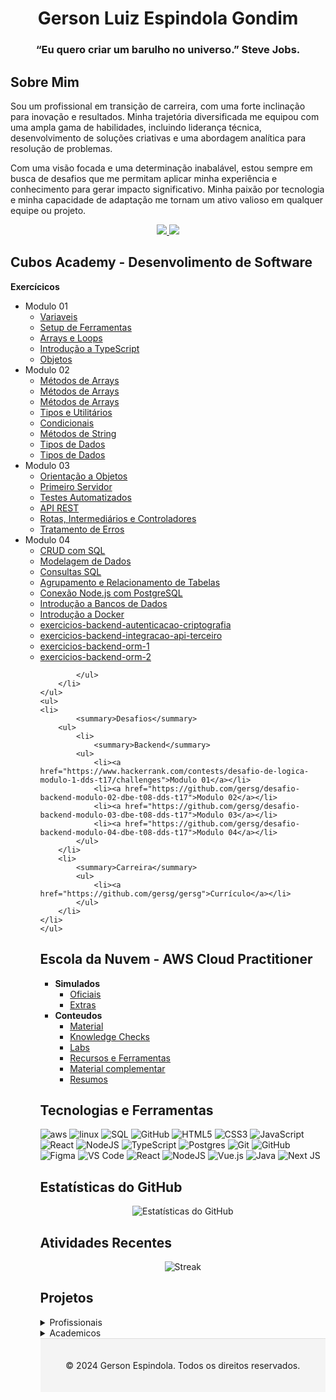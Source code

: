 <h1 align="center"> Gerson Luiz Espindola Gondim </h1>
<h3 align="center">“Eu quero criar um barulho no universo.”  Steve Jobs.</h3>

<h2>Sobre Mim</h2>
<p>      
  Sou um profissional em transição de carreira, com uma forte inclinação para inovação e resultados. Minha trajetória diversificada me equipou com uma ampla gama de habilidades, incluindo liderança técnica, desenvolvimento de soluções criativas e uma abordagem analítica para resolução de problemas.

  Com uma visão focada e uma determinação inabalável, estou sempre em busca de desafios que me permitam aplicar minha experiência e conhecimento para gerar impacto significativo. Minha paixão por tecnologia e minha capacidade de adaptação me tornam um ativo valioso em qualquer equipe ou projeto.
</p>
<p align="center">
    <a align="left" href="https://github.com/gersg"> <img src="https://img.shields.io/badge/github-%23121011.svg?style=for-the-badge&logo=github&logoColor=white"> </a>
    <a align="left" href="https://www.linkedin.com/in/gersg/"> <img src="https://img.shields.io/badge/linkedin-%230077B5.svg?style=for-the-badge&logo=linkedin&logoColor=white"> </a> 
    <br >
</p>

</p>

<h2><align="middle">Cubos Academy - Desenvolimento de Software </h2>

<summary><strong>Exercícicos</strong></summary>
    <ul>
        <li>
            <summary>Modulo 01</summary>
            <ul>
                <li><a href="https://github.com/gersg/exercicios-backend-variaveis-v3">Variaveis</a></li>
                <li><a href="https://github.com/gersg/exercicios-backend-setup-ferramentas-v3">Setup de Ferramentas</a></li>
                <li><a href="https://github.com/gersg/exercicios-backend-arrays-loops-v3">Arrays e Loops</a></li>
                <li><a href="https://github.com/gersg/exercicios-backend-introducao-ts-v3">Introdução a TypeScript</a></li>
                <li><a href="https://github.com/gersg/exercicios-backend-objetos-v3">Objetos</a></li>
            </ul>
        </li>
        <li>
            <summary>Modulo 02</summary>
            <ul>
                <li><a href="https://github.com/gersg/exercicios-backend-metodos-arrays-3-v3">Métodos de Arrays</a></li>
                <li><a href="https://github.com/gersg/exercicios-backend-metodos-arrays-v3">Métodos de Arrays</a></li>
                <li><a href="https://github.com/gersg/exercicios-backend-metodos-arrays-v3">Métodos de Arrays</a></li>
                <li><a href="https://github.com/gersg/exercicios-backend-tipos-utilitarios-v3">Tipos e Utilitários</a></li>
                <li><a href="https://github.com/gersg/exercicios-backend-condicionais-v3">Condicionais</a></li>
                <li><a href="https://github.com/gersg/exercicios-backend-metodos-string-v3">Métodos de String</a></li>
                <li><a href="https://github.com/gersg/exercicios-backend-typescript-tipos-dados">Tipos de Dados</a></li>
                <li><a href="https://github.com/gersg/exercicios-backend-typescript-tipos-dados-2">Tipos de Dados</a></li>
            </ul>
        </li>
        <li>
            <summary>Modulo 03</summary>
            <ul>
                <li><a href="https://github.com/gersg/exercicios-backend-orientacao-objetos-v3">Orientação a Objetos</a></li>
                <li><a href="https://github.com/gersg/exercicios-backend-primeiro-servidor-v3">Primeiro Servidor</a></li>
                <li><a href="https://github.com/gersg/exercicios-backend-testes-automatizados-v3">Testes Automatizados</a></li>
                <li><a href="https://github.com/gersg/exercicios-backend-api-rest-v3">API REST</a></li>
                <li><a href="https://github.com/gersg/exercicios-rotas-intermediarios-controladores-v3">Rotas, Intermediários e Controladores</a></li>
                <li><a href="https://github.com/gersg/exercicios-backend-tratamento-erros-v3">Tratamento de Erros</a></li>
            </ul>
        </li>
        <li>
            <summary>Modulo 04</summary>
            <ul>
                <li><a href="https://github.com/gersg/exercicios-backend-crud-sql-v3">CRUD com SQL</a></li>
                <li><a href="https://github.com/gersg/exercicios-backend-modelagem-dados-v3">Modelagem de Dados</a></li>
                <li><a href="https://github.com/gersg/exercicios-backend-consultas-sql-v3">Consultas SQL</a></li>
                <li><a href="https://github.com/gersg/exercicios-backend-agrupamento-relacionamento-tabelas-v3">Agrupamento e Relacionamento de Tabelas</a></li>
                <li><a href="https://github.com/gersg/exercicios-backend-conexao-node-postgres-v3">Conexão Node.js com PostgreSQL</a></li>
                <li><a href="https://github.com/gersg/exercicios-backend-introducao-banco-dados-v3">Introdução a Bancos de Dados</a></li>
                <li><a href="https://github.com/gersg/exercicios-backend-introducao-docker-v3">Introdução a Docker</a></li>
                <li><a href="https://github.com/gersg/exercicios-backend-autenticacao-criptografia-v3">exercicios-backend-autenticacao-criptografia</a></li>
                <li><a href="https://github.com/gersg/exercicios-backend-integracao-api-terceiro-v3">exercicios-backend-integracao-api-terceiro</a></li>
                <li><a href="https://github.com/gersg/exercicios-backend-orm-1-v3">exercicios-backend-orm-1</a></li>
                <li><a href="https://github.com/gersg/exercicios-backend-orm-2-v3">exercicios-backend-orm-2</a></li>
                
                                    
            </ul>
        </li>
    </ul>
    <ul>
    <li>
            <summary>Desafios</summary>
        <ul>
            <li>
                <summary>Backend</summary>
            <ul>
                <li><a href="https://www.hackerrank.com/contests/desafio-de-logica-modulo-1-dds-t17/challenges">Modulo 01</a></li>
                <li><a href="https://github.com/gersg/desafio-backend-modulo-02-dbe-t08-dds-t17">Modulo 02</a></li>
                <li><a href="https://github.com/gersg/desafio-backend-modulo-03-dbe-t08-dds-t17">Modulo 03</a></li>
                <li><a href="https://github.com/gersg/desafio-backend-modulo-04-dbe-t08-dds-t17">Modulo 04</a></li>
            </ul>
        </li>
        <li>
            <summary>Carreira</summary>
            <ul>
                <li><a href="https://github.com/gersg/gersg">Currículo</a></li>
            </ul>
        </li>
    </li>
    </ul>


<h2>Escola da Nuvem - AWS Cloud Practitioner</h2>

<ul>
  <li><summary><strong>Simulados</strong></summary>
    <ul>
      <li><a href="https://github.com/gersg/Jornada-Dev/tree/main/skills/soft-skills/communication">Oficiais</a></li>
      <li><a href="https://github.com/gersg/Jornada-Dev/tree/main/skills/soft-skills/teamwork">Extras</a></li>
    </ul>
  </li>
  <li><summary><strong>Conteudos</strong></summary>
    <ul>
      <li><a href="https://github.com/gersg/Jornada-Dev/tree/main/skills/soft-skills/communication">Material</a></li>
      <li><a href="https://github.com/gersg/Jornada-Dev/tree/main/skills/soft-skills/teamwork">Knowledge Checks</a></li>
      <li><a href="https://github.com/gersg/Jornada-Dev/tree/main/skills/soft-skills/problem-solving">Labs</a></li>
      <li><a href="https://github.com/gersg/Jornada-Dev/tree/main/skills/soft-skills/communication">Recursos e Ferramentas</a></li>
      <li><a href="https://github.com/gersg/Jornada-Dev/tree/main/skills/soft-skills/teamwork">Material complementar</a></li>
      <li><a href="https://github.com/gersg/Jornada-Dev/tree/main/skills/soft-skills/problem-solving">Resumos</a></li>
    </ul>
  </li>
</ul>

<h2>Tecnologias e Ferramentas</h2>
<p align="center">


![aws](https://img.shields.io/badge/aws-%23FF9900.svg?style=for-the-badge&logo=amazonaws&logoColor=white)
![linux](https://img.shields.io/badge/linux-%23121011.svg?style=for-the-badge&logo=linux&logoColor=white)
![SQL](https://img.shields.io/badge/sql-%2300f.svg?style=for-the-badge&logo=sql&logoColor=white)
![GitHub](https://img.shields.io/badge/github-%23121011.svg?style=for-the-badge&logo=github&logoColor=white)
![HTML5](https://img.shields.io/badge/html5-%23E34F26.svg?style=for-the-badge&logo=html5&logoColor=white)
![CSS3](https://img.shields.io/badge/css3-%231572B6.svg?style=for-the-badge&logo=css3&logoColor=white)
![JavaScript](https://img.shields.io/badge/javascript-%23323330.svg?style=for-the-badge&logo=javascript&logoColor=%23F7DF1E)
![React](https://img.shields.io/badge/react-%2320232a.svg?style=for-the-badge&logo=react&logoColor=%2361DAFB)
![NodeJS](https://img.shields.io/badge/node.js-6DA55F?style=for-the-badge&logo=node.js&logoColor=white)
![TypeScript](https://img.shields.io/badge/typescript-%23007ACC.svg?style=for-the-badge&logo=typescript&logoColor=white)
![Postgres](https://img.shields.io/badge/postgres-%23316192.svg?style=for-the-badge&logo=postgresql&logoColor=white)
![Git](https://img.shields.io/badge/git-%23F05033.svg?style=for-the-badge&logo=git&logoColor=white)
![GitHub](https://img.shields.io/badge/github-%23121011.svg?style=for-the-badge&logo=github&logoColor=white)
![Figma](https://img.shields.io/badge/figma-%23F24E1E.svg?style=for-the-badge&logo=figma&logoColor=white)
![VS Code](https://img.shields.io/badge/VS%20Code-0078d7.svg?style=for-the-badge&logo=visual-studio-code&logoColor=white)
![React](https://img.shields.io/badge/react-%2320232a.svg?style=for-the-badge&logo=react&logoColor=%2361DAFB)
![NodeJS](https://img.shields.io/badge/node.js-6DA55F?style=for-the-badge&logo=node.js&logoColor=white)
![Vue.js](https://img.shields.io/badge/vuejs-%2335495e.svg?style=for-the-badge&logo=vuedotjs&logoColor=%234FC08D)
![Java](https://img.shields.io/badge/java-%23ED8B00.svg?style=for-the-badge&logo=openjdk&logoColor=white)
![Next JS](https://img.shields.io/badge/Next-black?style=for-the-badge&logo=next.js&logoColor=white)


</p>

<h2>Estatísticas do GitHub</h2>
<p align="center">
  <img src="https://github-readme-stats.vercel.app/api?username=gersg&show_icons=true&hide_title=true&hide_border=true" alt="Estatísticas do GitHub" />
</p>

<h2>Atividades Recentes</h2>
<p align="center">
  <img src="https://github-readme-streak-stats.herokuapp.com/?user=gersg&hide_title=true&hide_border=true" alt="Streak" />
</p>

  <h2>Projetos</h2>

<details>
  <summary>Profissionais</summary>
  <ul>
    <li>
      <a href="https://github.com/gersg/RecruitPA">
        <strong>RecruitPA</strong>
      </a>
      <p>Projeto Recruit, plataforma de conexão para gestores, recrutadores, empresas e profissionais em busca de recolocação ou iniciar sua vida profissional. Utilizando tecnologia, preparo, educação e encaminhamento dos melhores perfis para as demandas ofertadas. Contando com uma equipe de psicólogos, recrutadores, unindo testes, entrevistas, e um espaço para treinamentos, lives, imersões, além de diversos vídeos gratuitos. Criamos nosso banco de talentos sempre afunilando as hard skills e conectando os profissionais às empresas que mais se encaixam em fit cultural.</p>
    </li>
<br>
    <li>
      <a href="https://github.com/gersg/Ancestral">
        <strong>Instituto Ancestral</strong>
      </a>
      <p>Nosso propósito vai além de simplesmente preservar. Buscamos uma revitalização ativa das tradições culturais e ambientais, integrando práticas ancestrais com soluções contemporâneas para enfrentar os desafios atuais e moldar um futuro sustentável.</p>
    </li>
<br>
    <li>
      <a href="https://github.com/gersg/Cocria">
        <strong>Cocria</strong>
      </a>
      <p>A Cocria é uma plataforma digital inovadora que surge com a missão de conectar produtores culturais, empresas e órgãos governamentais a oportunidades de financiamento e apoio para projetos de impacto social, cultural e ambiental. Nossa plataforma foi projetada para democratizar o acesso a informações e recursos essenciais, criando um ambiente colaborativo e inclusivo que impulsiona o desenvolvimento de projetos significativos e transformadores.</p>
    </li>
<br>
    <li>
      <a href="https://github.com/gersg/Achou">
        <strong>Achou!</strong>
      </a>
      <p>A Achou! é uma plataforma inovadora que simplifica o processo de encontrar e contratar profissionais temporários e por diária. Nossa missão é conectar empresas com os talentos certos de maneira eficiente e confiável.</p>
    </li>
<br>
    <li>
      <a href="https://github.com/gersg/Acolher">
        <strong>Acolher</strong>
      </a>
      <p>É uma startup dedicada ao atendimento psicológico e ao acolhimento de pessoas em busca de apoio emocional e saúde mental. Fundada por Kelen de Carvalho Espíndola, psicóloga clínica apaixonada pela arte de cuidar das pessoas, a Acolher tem como missão proporcionar um ambiente seguro e compassivo onde cada pessoa possa explorar suas emoções e desafios de vida.</p>
    </li>
<br>
    <li>
      <a href="https://github.com/gersg">
        <strong>PulseIA</strong>
      </a>
      <p>É uma empresa inovadora em inteligência artificial que desenvolve soluções tecnológicas para otimizar processos e operações empresariais. Nossa missão é transformar a maneira como as empresas utilizam dados e automação, oferecendo ferramentas e tecnologias que aumentam a eficiência e aprimoram a experiência do usuário. Com um foco em inovação, a PulseIA está posicionada para liderar no avanço das capacidades digitais e ajudar empresas a prosperar na era moderna.</p>
    </li>
  </ul>
</details>
<details>
  <summary>Academicos</summary>
  
</details>


<footer style="background-color: #f4f4f4; padding: 20px; text-align: center; border-top: 1px solid #ddd;"> 
  
  <div>
    <p>© 2024 Gerson Espindola. Todos os direitos reservados.</p>
  </div>
</footer>
